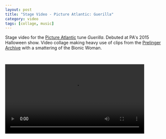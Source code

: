 ```yaml
---
layout: post
title: "Stage Video - Picture Atlantic: Guerilla"
category: video
tags: [collage, music]
---
```


Stage video for the [Picture Atlantic](http://www.pictureatlantic.com) tune *Guerilla*. Debuted at PA's 2015 Halloween show. Video collage making heavy use of clips from the [Prelinger](http://www.prelinger.com) [Archive](https://archive.org/details/prelinger) with a smattering of the Bionic Woman.

<p>&nbsp;</p>

<video controls="controls" width="450" name="Guerilla" src="/assets/guerilla.m4v"></video>

<p>&nbsp; </p>
